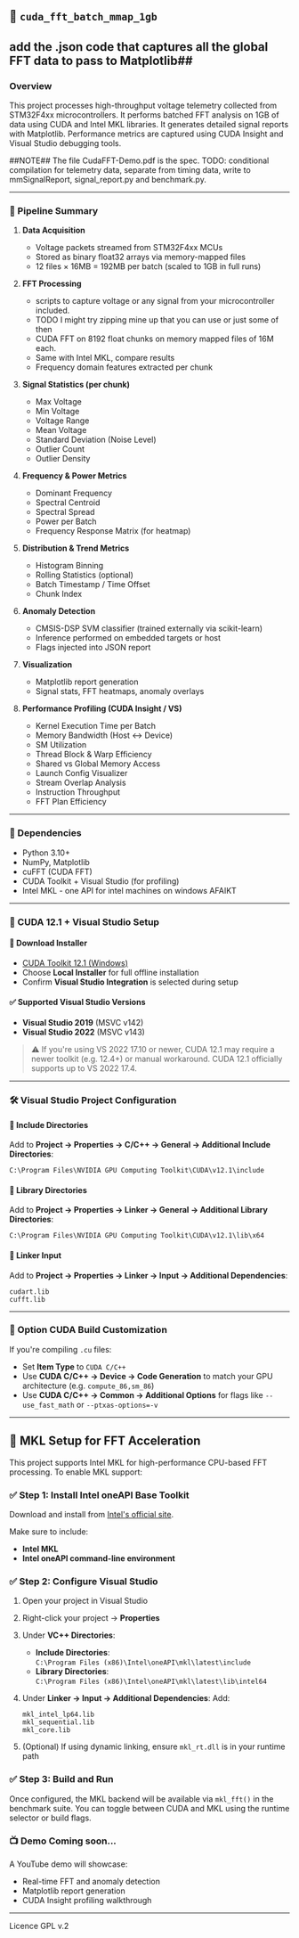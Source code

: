 ## 🚀 `cuda_fft_batch_mmap_1gb`
## add the .json code that captures all the global FFT data to pass to Matplotlib##
### Overview

This project processes high-throughput voltage telemetry collected from STM32F4xx microcontrollers. It performs batched FFT analysis on 1GB of data using CUDA and Intel MKL libraries.  It generates detailed signal reports with Matplotlib. Performance metrics are captured using CUDA Insight and Visual Studio debugging tools.

##NOTE## The file CudaFFT-Demo.pdf is the spec.  TODO: conditional compilation for telemetry data, separate from timing data, write to mmSignalReport, signal_report.py and benchmark.py.  


---

### 🔧 Pipeline Summary

1. **Data Acquisition**
   - Voltage packets streamed from STM32F4xx MCUs
   - Stored as binary float32 arrays via memory-mapped files
   - 12 files × 16MB = 192MB per batch (scaled to 1GB in full runs)

2. **FFT Processing**
   - scripts to capture voltage or any signal from your microcontroller included.
   - TODO I might try zipping mine up that you can use or just some of then
   - CUDA FFT on 8192 float chunks on memory mapped files of 16M each.
   - Same with Intel MKL, compare results
   - Frequency domain features extracted per chunk

3. **Signal Statistics (per chunk)**
   - Max Voltage  
   - Min Voltage  
   - Voltage Range  
   - Mean Voltage  
   - Standard Deviation (Noise Level)  
   - Outlier Count  
   - Outlier Density  

4. **Frequency & Power Metrics**
   - Dominant Frequency  
   - Spectral Centroid  
   - Spectral Spread  
   - Power per Batch  
   - Frequency Response Matrix (for heatmap)

5. **Distribution & Trend Metrics**
   - Histogram Binning  
   - Rolling Statistics (optional)  
   - Batch Timestamp / Time Offset  
   - Chunk Index  
   

6. **Anomaly Detection**
   - CMSIS-DSP SVM classifier (trained externally via scikit-learn)  
   - Inference performed on embedded targets or host  
   - Flags injected into JSON report

7. **Visualization**
   - Matplotlib report generation  
   - Signal stats, FFT heatmaps, anomaly overlays

8. **Performance Profiling (CUDA Insight / VS)**
   - Kernel Execution Time per Batch  
   - Memory Bandwidth (Host ↔ Device)  
   - SM Utilization  
   - Thread Block & Warp Efficiency  
   - Shared vs Global Memory Access  
   - Launch Config Visualizer  
   - Stream Overlap Analysis  
   - Instruction Throughput  
   - FFT Plan Efficiency
---

### 🧪 Dependencies

- Python 3.10+
- NumPy, Matplotlib
- cuFFT (CUDA FFT)
- CUDA Toolkit + Visual Studio (for profiling)
- Intel MKL - one API for intel machines on windows AFAIKT

---

### 🎯 CUDA 12.1 + Visual Studio Setup

#### 🔗 **Download Installer**
- [CUDA Toolkit 12.1 (Windows)](https://developer.nvidia.com/cuda-12-1-0-download-archive)
- Choose **Local Installer** for full offline installation
- Confirm **Visual Studio Integration** is selected during setup

#### ✅ **Supported Visual Studio Versions**
- **Visual Studio 2019** (MSVC v142)
- **Visual Studio 2022** (MSVC v143)

> ⚠️ If you're using VS 2022 17.10 or newer, CUDA 12.1 may require a newer toolkit (e.g. 12.4+) or manual workaround. CUDA 12.1 officially supports up to VS 2022 17.4.

---

### 🛠️ Visual Studio Project Configuration

#### 📁 **Include Directories**
Add to **Project → Properties → C/C++ → General → Additional Include Directories**:
```
C:\Program Files\NVIDIA GPU Computing Toolkit\CUDA\v12.1\include
```

#### 📁 **Library Directories**
Add to **Project → Properties → Linker → General → Additional Library Directories**:
```
C:\Program Files\NVIDIA GPU Computing Toolkit\CUDA\v12.1\lib\x64
```

#### 📄 **Linker Input**
Add to **Project → Properties → Linker → Input → Additional Dependencies**:
```
cudart.lib
cufft.lib
```

---

### 🧩 Option CUDA Build Customization 

If you're compiling `.cu` files:
- Set **Item Type** to `CUDA C/C++`
- Use **CUDA C/C++ → Device → Code Generation** to match your GPU architecture (e.g. `compute_86,sm_86`)
- Use **CUDA C/C++ → Common → Additional Options** for flags like `--use_fast_math` or `--ptxas-options=-v`
---

## 🧠 MKL Setup for FFT Acceleration

This project supports Intel MKL for high-performance CPU-based FFT processing. To enable MKL support:

### ✅ Step 1: Install Intel oneAPI Base Toolkit

Download and install from [Intel's official site](https://www.intel.com/content/www/us/en/developer/tools/oneapi/base-toolkit-download.html).

Make sure to include:

- **Intel MKL**
- **Intel oneAPI command-line environment**

### ✅ Step 2: Configure Visual Studio

1. Open your project in Visual Studio
2. Right-click your project → **Properties**
3. Under **VC++ Directories**:
   - **Include Directories**:  
     `C:\Program Files (x86)\Intel\oneAPI\mkl\latest\include`
   - **Library Directories**:  
     `C:\Program Files (x86)\Intel\oneAPI\mkl\latest\lib\intel64`

4. Under **Linker → Input → Additional Dependencies**:
   Add:
   ```
   mkl_intel_lp64.lib
   mkl_sequential.lib
   mkl_core.lib
   ```

5. (Optional) If using dynamic linking, ensure `mkl_rt.dll` is in your runtime path

### ✅ Step 3: Build and Run

Once configured, the MKL backend will be available via `mkl_fft()` in the benchmark suite. You can toggle between CUDA and MKL using the runtime selector or build flags.

### 📺 Demo Coming soon...

A YouTube demo will showcase:

- Real-time FFT and anomaly detection
- Matplotlib report generation
- CUDA Insight profiling walkthrough

---

Licence GPL v.2
